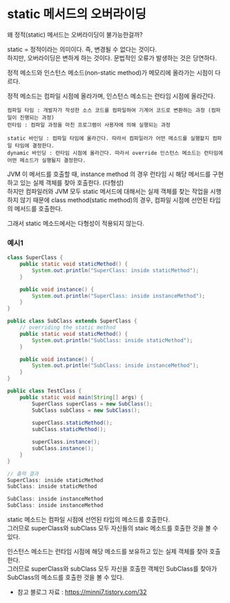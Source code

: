 # static 메서드의 오버라이딩

왜 정적(static) 메서드는 오버라이딩이 불가능한걸까?

static = 정적이라는 의미이다. 즉, 변경될 수 없다는 것이다.   
하지만, 오버라이딩은 변하게 하는 것이다. 문법적인 오류가 발생하는 것은 당연하다.

정적 메소드와 인스턴스 메소드(non-static method)가 메모리에 올라가는 시점이 다르다.

정적 메소드는 컴파일 시점에 올라가며, 인스턴스 메소드는 런타임 시점에 올라간다.

```
컴파일 타임 : 개발자가 작성한 소스 코드를 컴파일하여 기계어 코드로 변환하는 과정 (컴파일이 진행되는 과정)
런타임 : 컴파일 과정을 마친 프로그램이 사용자에 의해 실행되는 과정
```

```
static 바인딩 : 컴파일 타임에 올라간다. 따라서 컴파일러가 어떤 메소드를 실행할지 컴파일 타임에 결정한다.
dynamic 바인딩 : 런타임 시점에 올라간다. 따라서 override 인스턴스 메소드는 런타임에 어떤 메소드가 실행될지 결정한다.
```

JVM 이 메서드를 호출할 때, instance method 의 경우 런타임 시 해당 메서드를 구현하고 있는 실제 객체를 찾아 호출한다. (다형성)   
하지만 컴파일러와 JVM 모두 static 메서드에 대해서는 실제 객체를 찾는 작업을 시행하지 않기 때문에 class method(static method)의 경우, 컴파일 시점에 선언된 타입의 메서드를 호출한다.   

그래서 static 메소드에서는 다형성이 적용되지 않는다.


### 예시1
``` java
class SuperClass {
    public static void staticMethod() {
        System.out.println("SuperClass: inside staticMethod");
    }

    public void instance() {
        System.out.println("SuperClass: inside instanceMethod");
    }
}

public class SubClass extends SuperClass {
    // overriding the static method
    public static void staticMethod() {
        System.out.println("SubClass: inside staticMethod");
    }

    public void instance() {
        System.out.println("SubClass: inside instanceMethod");
    }
}

public class TestClass {
    public static void main(String[] args) {
        SuperClass superClass = new SubClass();
        SubClass subClass = new SubClass();
    
        superClass.staticMethod();
        subClass.staticMethod();

        superClass.instance();
        subClass.instance();
    }
}

// 출력 결과
SuperClass: inside staticMethod
SubClass: inside staticMethod

SubClass: inside instanceMethod
SubClass: inside instanceMethod
``` 
static 메소드는 컴파일 시점에 선언된 타입의 메소드를 호출한다.  
그러므로 superClass와 subClass 모두 자신들의 staic 메소드를 호출한 것을 볼 수 있다.

인스턴스 메소드는 런타임 시점에 해당 메소드를 보유하고 있는 실제 객체를 찾아 호출한다.   
그러므로 superClass와 subClass 모두 자신을 호출한 객체인 SubClass를 찾아가 SubClass의 메소드를 호출한 것을 볼 수 있다.

* 참고 블로그 자료 : https://minni7.tistory.com/32
